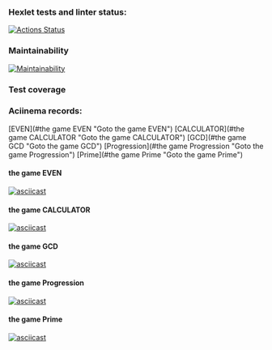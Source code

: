 ### Hexlet tests and linter status:
[![Actions Status](https://github.com/ConstableFraser/java-project-61/actions/workflows/hexlet-check.yml/badge.svg)](https://github.com/ConstableFraser/java-project-61/actions)

### Maintainability
[![Maintainability](https://api.codeclimate.com/v1/badges/8cfba5e91f98da9befed/maintainability)](https://codeclimate.com/github/ConstableFraser/java-project-61/maintainability)

### Test coverage

### Aciinema records:
[EVEN](#the game EVEN "Goto the game EVEN")
[CALCULATOR](#the game CALCULATOR "Goto the game CALCULATOR")
[GCD](#the game GCD "Goto the game GCD")
[Progression](#the game Progression "Goto the game Progression")
[Prime](#the game Prime "Goto the game Prime")

#### the game EVEN ####
[![asciicast](https://asciinema.org/a/616166.svg)](https://asciinema.org/a/616166)
#### the game CALCULATOR ####
[![asciicast](https://asciinema.org/a/616213.svg)](https://asciinema.org/a/616213)
#### the game GCD ####
[![asciicast](https://asciinema.org/a/616331.svg)](https://asciinema.org/a/616331)
#### the game Progression ####
[![asciicast](https://asciinema.org/a/616423.svg)](https://asciinema.org/a/616423)
#### the game Prime ####
[![asciicast](https://asciinema.org/a/616441.svg)](https://asciinema.org/a/616441)
